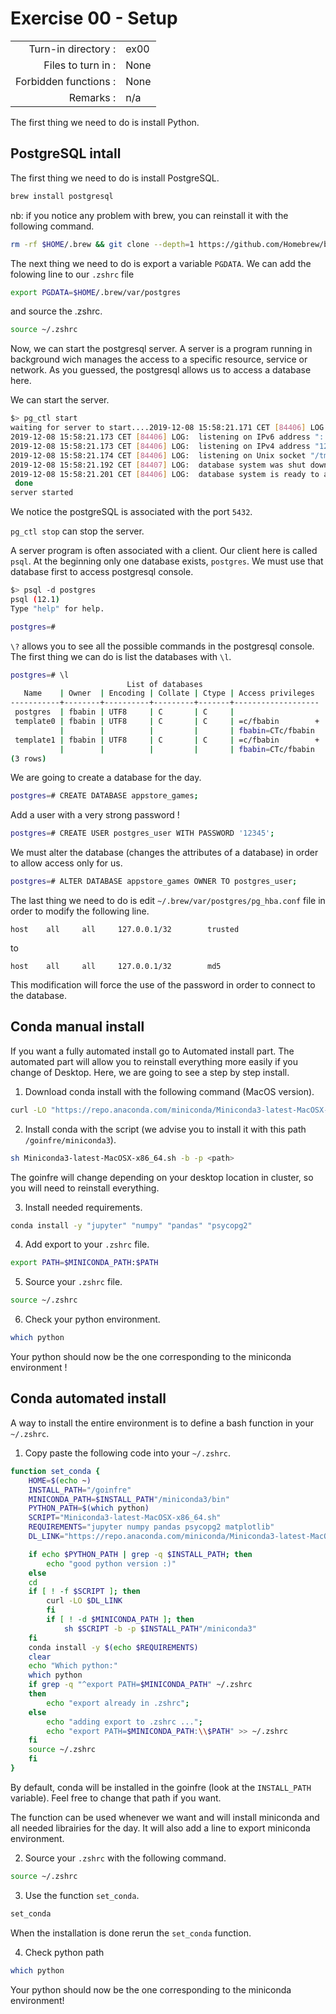 # Exercise 00 - Setup

|                         |                    |
| -----------------------:| ------------------ |
|   Turn-in directory :   |  ex00              |
|   Files to turn in :    |  None |
|   Forbidden functions : |  None              |
|   Remarks :             |  n/a               |

The first thing we need to do is install Python.

## PostgreSQL intall

The first thing we need to do is install PostgreSQL.
```bash
brew install postgresql
```
nb: if you notice any problem with brew, you can reinstall it  with the following command.
```bash
rm -rf $HOME/.brew && git clone --depth=1 https://github.com/Homebrew/brew $HOME/.brew && echo 'export PATH=$HOME/.brew/bin:$PATH' >> $HOME/.zshrc && source $HOME/.zshrc && brew update
```

The next thing we need to do is export a variable `PGDATA`. We can add the folowing line to our `.zshrc` file
```bash
export PGDATA=$HOME/.brew/var/postgres
```
and source the .zshrc.
```bash
source ~/.zshrc
```
Now, we can start the postgresql server. A server is a program running in background wich manages the access to a specific resource, service or network. As you guessed, the postgresql allows us to access a database here.

We can start the server.
```bash
$> pg_ctl start
waiting for server to start....2019-12-08 15:58:21.171 CET [84406] LOG:  starting PostgreSQL 12.1 on x86_64-apple-darwin18.6.0, compiled by Apple LLVM version 10.0.1 (clang-1001.0.46.4), 64-bit
2019-12-08 15:58:21.173 CET [84406] LOG:  listening on IPv6 address "::1", port 5432
2019-12-08 15:58:21.173 CET [84406] LOG:  listening on IPv4 address "127.0.0.1", port 5432
2019-12-08 15:58:21.174 CET [84406] LOG:  listening on Unix socket "/tmp/.s.PGSQL.5432"
2019-12-08 15:58:21.192 CET [84407] LOG:  database system was shut down at 2019-12-08 15:49:49 CET
2019-12-08 15:58:21.201 CET [84406] LOG:  database system is ready to accept connections
 done
server started
```
We notice the postgreSQL is associated with the port `5432`.

`pg_ctl stop` can stop the server.

A server program is often associated with a client. Our client here is called `psql`. At the beginning only one database exists, `postgres`. We must use that database first to access postgresql console.
```bash
$> psql -d postgres
psql (12.1)
Type "help" for help.

postgres=# 
```
`\?` allows you to see all the possible commands in the postgresql console.
The first thing we can do is list the databases with `\l`.
```bash
postgres=# \l
                          List of databases
   Name    | Owner  | Encoding | Collate | Ctype | Access privileges
-----------+--------+----------+---------+-------+-------------------
 postgres  | fbabin | UTF8     | C       | C     |
 template0 | fbabin | UTF8     | C       | C     | =c/fbabin        +
           |        |          |         |       | fbabin=CTc/fbabin
 template1 | fbabin | UTF8     | C       | C     | =c/fbabin        +
           |        |          |         |       | fbabin=CTc/fbabin
(3 rows)
```

We are going to create a database for the day.
```bash
postgres=# CREATE DATABASE appstore_games;
```
Add a user with a very strong password !
```bash
postgres=# CREATE USER postgres_user WITH PASSWORD '12345';
```
We must alter the database (changes the attributes of a database) in order to allow access only for us.
```bash
postgres=# ALTER DATABASE appstore_games OWNER TO postgres_user;
```
The last thing we need to do is edit `~/.brew/var/postgres/pg_hba.conf` file in order to modify the following line.
```
host	all		all		127.0.0.1/32		trusted
```
to
```
host	all		all		127.0.0.1/32		md5
```
This modification will force the use of the password in order to connect to the database. 

## Conda manual install

If you want a fully automated install go to Automated install part. The automated part will allow you to reinstall everything more easily if you change of Desktop. Here, we are going to see a step by step install.

1. Download conda install with the following command (MacOS version).

```bash
curl -LO "https://repo.anaconda.com/miniconda/Miniconda3-latest-MacOSX-x86_64.sh"
```

2. Install conda with the script (we advise you to install it with this path `/goinfre/miniconda3`).

```bash
sh Miniconda3-latest-MacOSX-x86_64.sh -b -p <path>
```

The goinfre will change depending on your desktop location in cluster, so you will need to reinstall everything.

3. Install needed requirements.

```bash
conda install -y "jupyter" "numpy" "pandas" "psycopg2"
```

4. Add export to your `.zshrc` file.

```bash
export PATH=$MINICONDA_PATH:$PATH
```

5. Source your `.zshrc` file.

```bash
source ~/.zshrc
```

6. Check your python environment.

```bash
which python
```

Your python should now be the one corresponding to the miniconda environment ! 

## Conda automated install 

A way to install the entire environment is to define a bash function in your `~/.zshrc`.

1. Copy paste the following code into your `~/.zshrc`.

```bash
function set_conda {
    HOME=$(echo ~)
    INSTALL_PATH="/goinfre"
    MINICONDA_PATH=$INSTALL_PATH"/miniconda3/bin"
    PYTHON_PATH=$(which python)
    SCRIPT="Miniconda3-latest-MacOSX-x86_64.sh"
    REQUIREMENTS="jupyter numpy pandas psycopg2 matplotlib"
    DL_LINK="https://repo.anaconda.com/miniconda/Miniconda3-latest-MacOSX-x86_64.sh"

    if echo $PYTHON_PATH | grep -q $INSTALL_PATH; then
	    echo "good python version :)"
    else
	cd
	if [ ! -f $SCRIPT ]; then
		curl -LO $DL_LINK
    	fi
    	if [ ! -d $MINICONDA_PATH ]; then
	    	sh $SCRIPT -b -p $INSTALL_PATH"/miniconda3"
	fi
	conda install -y $(echo $REQUIREMENTS)
	clear
	echo "Which python:"
	which python
	if grep -q "^export PATH=$MINICONDA_PATH" ~/.zshrc
	then
		echo "export already in .zshrc";
	else
		echo "adding export to .zshrc ...";
		echo "export PATH=$MINICONDA_PATH:\\$PATH" >> ~/.zshrc
	fi
	source ~/.zshrc
    fi
}
```

By default, conda will be installed in the goinfre (look at the `INSTALL_PATH` variable). Feel free to change that path if you want.

The function can be used whenever we want and will install miniconda and all needed librairies for the day. It will also add a line to export miniconda environment.

2. Source your `.zshrc` with the following command.

```bash
source ~/.zshrc
```

3. Use the function `set_conda`. 

```bash
set_conda
```

When the installation is done rerun the `set_conda` function.

4. Check python path

```bash
which python
```

Your python should now be the one corresponding to the miniconda environment!
